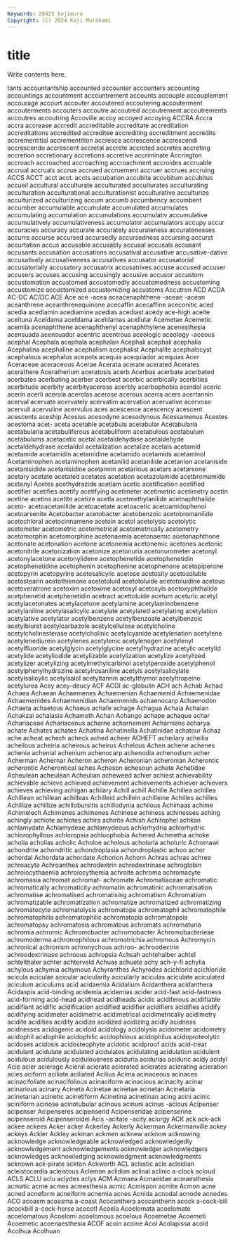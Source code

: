```yaml
---
Keywords: 28425 kojimura
Copyright: (C) 2024 Koji Murakami
---
```


# title

Write contents here.



tants accountantship accounted accounter accounters accounting accountings
accountment accountrement accounts accouple accouplement accourage accourt accouter accoutered accoutering
accouterment accouterments accouters accoutre accoutred accoutrement accoutrements accoutres accoutring Accoville
accoy accoyed accoying ACCRA Accra accra accrease accredit accreditable accreditate
accreditation accreditations accredited accreditee accrediting accreditment accredits accrementitial accrementition accresce
accrescence accrescendi accrescendo accrescent accretal accrete accreted accretes accreting accretion
accretionary accretions accretive accriminate Accrington accroach accroached accroaching accroachment accroides
accruable accrual accruals accrue accrued accruement accruer accrues accruing ACCS
ACCT acct acct. accts accubation accubita accubitum accubitus accueil accultural
acculturate acculturated acculturates acculturating acculturation acculturational acculturationist acculturative acculturize acculturized
acculturizing accum accumb accumbency accumbent accumber accumulable accumulate accumulated accumulates
accumulating accumulation accumulations accumulativ accumulative accumulatively accumulativeness accumulator accumulators accupy
accur accuracies accuracy accurate accurately accurateness accuratenesses accurre accurse accursed
accursedly accursedness accursing accurst accurtation accus accusable accusably accusal accusals
accusant accusants accusation accusations accusatival accusative accusative-dative accusatively accusativeness accusatives
accusator accusatorial accusatorially accusatory accusatrix accusatrixes accuse accused accuser accusers
accuses accusing accusingly accusive accusor accustom accustomation accustomed accustomedly accustomedness
accustoming accustomize accustomized accustomizing accustoms Accutron ACD ACDA AC-DC AC/DC
ACE Ace ace -acea aceacenaphthene -aceae -acean aceanthrene aceanthrenequinone acecaffin
acecaffine aceconitic aced acedia acediamin acediamine acedias acediast acedy ace-high
aceite aceituna Aceldama aceldama aceldamas acellular Acemetae Acemetic acemila acenaphthene
acenaphthenyl acenaphthylene acenesthesia acensuada acensuador acentric acentrous aceologic aceology -aceous
acephal Acephala acephala acephalan Acephali acephali acephalia Acephalina acephaline acephalism
acephalist Acephalite acephalocyst acephalous acephalus acepots acequia acequiador acequias Acer
Aceraceae aceraceous Acerae Acerata acerate acerated Acerates acerathere Aceratherium aceratosis
acerb Acerbas acerbate acerbated acerbates acerbating acerber acerbest acerbic acerbically
acerbities acerbitude acerbity acerbityacerose acerbly acerbophobia acerdol aceric acerin acerli
acerola acerolas acerose acerous acerra acers acertannin acerval acervate acervately
acervatim acervation acervative acervose acervuli acervuline acervulus aces acescence acescency
acescent acescents aceship Acesius acesodyne acesodynous Acessamenus Acestes acestoma acet-
aceta acetable acetabula acetabular Acetabularia acetabularia acetabuliferous acetabuliform acetabulous acetabulum
acetabulums acetacetic acetal acetaldehydase acetaldehyde acetaldehydrase acetaldol acetalization acetalize acetals
acetamid acetamide acetamidin acetamidine acetamido acetamids acetaminol Acetaminophen acetaminophen acetanilid
acetanilide acetanion acetaniside acetanisidide acetanisidine acetannin acetarious acetars acetarsone acetary
acetate acetated acetates acetation acetazolamide acetbromamide acetenyl Acetes acethydrazide acetiam
acetic acetification acetified acetifier acetifies acetify acetifying acetimeter acetimetric acetimetry
acetin acetine acetins acetite acetize acetla acetmethylanilide acetnaphthalide aceto- acetoacetanilide
acetoacetate acetoacetic acetoamidophenol acetoarsenite Acetobacter acetobacter acetobenzoic acetobromanilide acetochloral acetocinnamene
acetoin acetol acetolysis acetolytic acetometer acetometric acetometrical acetometrically acetometry acetomorphin
acetomorphine acetonaemia acetonaemic acetonaphthone acetonate acetonation acetone acetonemia acetonemic acetones
acetonic acetonitrile acetonization acetonize acetonuria acetonurometer acetonyl acetonylacetone acetonylidene acetophenetide
acetophenetidin acetophenetidine acetophenin acetophenine acetophenone acetopiperone acetopyrin acetopyrine acetosalicylic acetose
acetosity acetosoluble acetostearin acetothienone acetotoluid acetotoluide acetotoluidine acetous acetoveratrone acetoxim
acetoxime acetoxyl acetoxyls acetoxyphthalide acetphenetid acetphenetidin acetract acettoluide acetum aceturic
acetyl acetylacetonates acetylacetone acetylamine acetylaminobenzene acetylaniline acetylasalicylic acetylate acetylated acetylating
acetylation acetylative acetylator acetylbenzene acetylbenzoate acetylbenzoic acetylbiuret acetylcarbazole acetylcellulose acetylcholine
acetylcholinesterase acetylcholinic acetylcyanide acetylenation acetylene acetylenediurein acetylenes acetylenic acetylenogen acetylenyl
acetylfluoride acetylglycin acetylglycine acetylhydrazine acetylic acetylid acetylide acetyliodide acetylizable acetylization
acetylize acetylized acetylizer acetylizing acetylmethylcarbinol acetylperoxide acetylphenol acetylphenylhydrazine acetylrosaniline acetyls
acetylsalicylate acetylsalicylic acetylsalol acetyltannin acetylthymol acetyltropeine acetylurea Acey acey-deucy ACF
ACGI ac-globulin ACH ach Achab Achad Achaea Achaean Achaemenes Achaemenian
Achaemenid Achaemenidae Achaemenides Achaemenidian Achaemenids achaenocarp Achaenodon Achaeta achaetous Achaeus
achafe achage Achagua Achaia Achaian Achakzai achalasia Achamoth Achan Achango
achape achaque achar Achariaceae Achariaceous acharne acharnement Acharnians acharya achate
Achates achates Achatina Achatinella Achatinidae achatour Achaz ache acheat achech
acheck ached acheer ACHEFT acheilary acheilia acheilous acheiria acheirous acheirus
Achelous Achen achene achenes achenia achenial achenium achenocarp achenodia achenodium
acher Acherman Achernar Acheron acheron Acheronian acheronian Acherontic acherontic Acherontical
aches Acheson achesoun achete Achetidae Acheulean acheulean Acheulian acheweed achier
achiest achievability achievable achieve achieved achievement achievements achiever achievers achieves
achieving achigan achilary Achill achill Achille Achillea achillea Achillean achillean
achilleas Achilleid achillein achilleine Achilles achilles Achillize achillize achillobursitis achillodynia
achilous Achimaas achime Achimelech Achimenes achimenes Achinese achiness achinesses aching
achingly achiote achiotes achira achirite Achish Achitophel achkan achlamydate Achlamydeae
achlamydeous achlorhydria achlorhydric achlorophyllous achloropsia achluophobia Achmed Achmetha achoke acholia
acholias acholic Acholoe acholous acholuria acholuric Achomawi achondrite achondritic achondroplasia
achondroplastic achoo achor achordal Achordata achordate Achorion Achorn Achras achras
achree achroacyte Achroanthes achrodextrin achrodextrinase achroglobin achroiocythaemia achroiocythemia achroite achroma
achromacyte achromasia achromat achromat- achromate Achromatiaceae achromatic achromatically achromaticity achromatin
achromatinic achromatisation achromatise achromatised achromatising achromatism Achromatium achromatizable achromatization achromatize
achromatized achromatizing achromatocyte achromatolysis achromatope achromatophil achromatophile achromatophilia achromatophilic achromatopia
achromatopsia achromatopsy achromatosis achromatous achromats achromaturia achromia achromic Achromobacter achromobacter
Achromobacterieae achromoderma achromophilous achromotrichia achromous Achromycin achronical achronism achronychous achroo-
achroodextrin achroodextrinase achroous achropsia Achsah achtehalber achtel achtelthaler achter achterveld
Achuas achuete achy ach-y-fi achylia achylous achymia achymous Achyranthes Achyrodes
acichlorid acichloride acicula aciculae acicular acicularity acicularly aciculas aciculate aciculated
aciculum aciculums acid acidaemia Acidalium Acidanthera acidanthera Acidaspis acid-binding acidemia
acidemias acider acid-fast acid-fastness acid-forming acid-head acidhead acidheads acidic acidiferous
acidifiable acidifiant acidific acidification acidified acidifier acidifiers acidifies acidify acidifying
acidimeter acidimetric acidimetrical acidimetrically acidimetry acidite acidities acidity acidize acidized
acidizing acidly acidness acidnesses acidogenic acidoid acidology acidolysis acidometer acidometry
acidophil acidophile acidophilic acidophilous acidophilus acidoproteolytic acidoses acidosis acidosteophyte acidotic
acidproof acids acid-treat acidulant acidulate acidulated acidulates acidulating acidulation acidulent
acidulous acidulously acidulousness aciduria acidurias aciduric acidy acidyl Acie acier
acierage Acieral acierate acierated acierates acierating acieration acies aciform aciliate
aciliated Acilius Acima acinaceous acinaces acinacifoliate acinacifolious acinaciform acinacious acinacity
acinar acinarious acinary Acineta Acinetae acinetae acinetan Acinetaria acinetarian acinetic
acinetiform Acinetina acinetinan acing acini acinic aciniform acinose acinotubular acinous
acinuni acinus -acious Acipenser acipenser Acipenseres acipenserid Acipenseridae acipenserine acipenseroid
Acipenseroidei Acis -acitate -acity aciurgy ACK ack ack-ack ackee ackees
Acker acker Ackerley Ackerly Ackerman Ackermanville ackey ackeys Ackler Ackley
ackman ackmen acknew acknow acknowing acknowledge acknowledgeable acknowledged acknowledgedly acknowledgement
acknowledgements acknowledger acknowledgers acknowledges acknowledging acknowledgment acknowledgments acknown ack-pirate ackton
Ackworth ACL aclastic acle acleidian acleistocardia acleistous Aclemon aclidian aclinal
aclinic a-clock acloud ACLS ACLU aclu aclydes aclys ACM Acmaea
Acmaeidae acmaesthesia acmatic acme acmes acmesthesia acmic Acmispon acmite Acmon
acne acned acneform acneiform acnemia acnes Acnida acnodal acnode acnodes
ACO acoasm acoasma a-coast Acocanthera acocantherin acock a-cock-bill acockbill a-cock-horse
acocotl Acoela Acoelomata acoelomate acoelomatous Acoelomi acoelomous acoelous Acoemetae Acoemeti
Acoemetic acoenaesthesia ACOF acoin acoine Acol Acolapissa acold Acolhua Acolhuan
